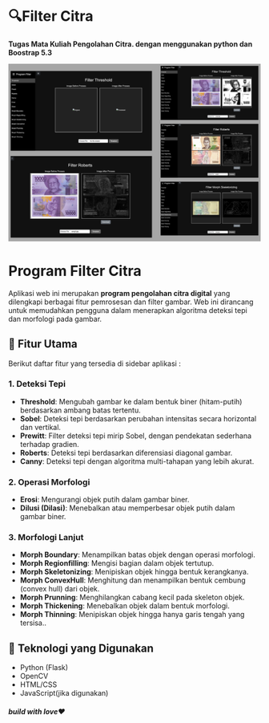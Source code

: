 # 🔍Filter Citra

**Tugas Mata Kuliah Pengolahan Citra. dengan menggunakan python dan Boostrap 5.3**

![image alt](https://github.com/AhmdMaulidan/Filter-Citra/blob/433a319ef0202481f67581fcded94ff3a3ea88f8/contoh%20image.png)

# Program Filter Citra

Aplikasi web ini merupakan **program pengolahan citra digital** yang dilengkapi berbagai fitur pemrosesan dan filter gambar. Web ini dirancang untuk memudahkan pengguna dalam menerapkan algoritma deteksi tepi dan morfologi pada gambar.

## 🔧 Fitur Utama

Berikut daftar fitur yang tersedia di sidebar aplikasi :

### 1. **Deteksi Tepi**
- **Threshold**: Mengubah gambar ke dalam bentuk biner (hitam-putih) berdasarkan ambang batas tertentu.
- **Sobel**: Deteksi tepi berdasarkan perubahan intensitas secara horizontal dan vertikal.
- **Prewitt**: Filter deteksi tepi mirip Sobel, dengan pendekatan sederhana terhadap gradien.
- **Roberts**: Deteksi tepi berdasarkan diferensiasi diagonal gambar.
- **Canny**: Deteksi tepi dengan algoritma multi-tahapan yang lebih akurat.

### 2. **Operasi Morfologi**
- **Erosi**: Mengurangi objek putih dalam gambar biner.
- **Dilusi (Dilasi)**: Menebalkan atau memperbesar objek putih dalam gambar biner.

### 3. **Morfologi Lanjut**
- **Morph Boundary**: Menampilkan batas objek dengan operasi morfologi.
- **Morph Regionfilling**: Mengisi bagian dalam objek tertutup.
- **Morph Skeletonizing**: Menipiskan objek hingga bentuk kerangkanya.
- **Morph ConvexHull**: Menghitung dan menampilkan bentuk cembung (convex hull) dari objek.
- **Morph Prunning**: Menghilangkan cabang kecil pada skeleton objek.
- **Morph Thickening**: Menebalkan objek dalam bentuk morfologi.
- **Morph Thinning**: Menipiskan objek hingga hanya garis tengah yang tersisa..

## 🚀 Teknologi yang Digunakan
- Python (Flask)
- OpenCV
- HTML/CSS
- JavaScript(jika digunakan)

##### build with love❤️

